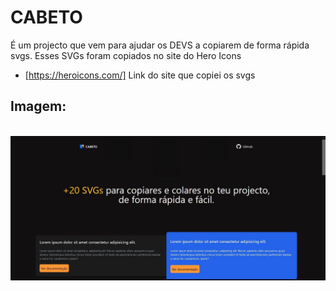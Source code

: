 # CABETO

É um projecto que vem para ajudar os DEVS a copiarem de forma rápida svgs. Esses SVGs foram copiados no site do Hero Icons

- [https://heroicons.com/] Link do site que copiei os svgs


## Imagem:
<br/>
<img src="./public/SharedScreenshot.jpg">
